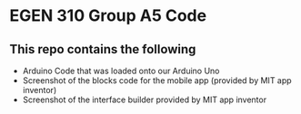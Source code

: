 # EGEN 310 Group A5 Code 

## This repo contains the following

- Arduino Code that was loaded onto our Arduino Uno
- Screenshot of the blocks code for the mobile app (provided by MIT app inventor)
- Screenshot of the interface builder provided by MIT app inventor
